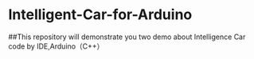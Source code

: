 # Intelligent-Car-for-Arduino
##This repository will demonstrate you two demo about Intelligence Car code by IDE,Arduino（C++）
